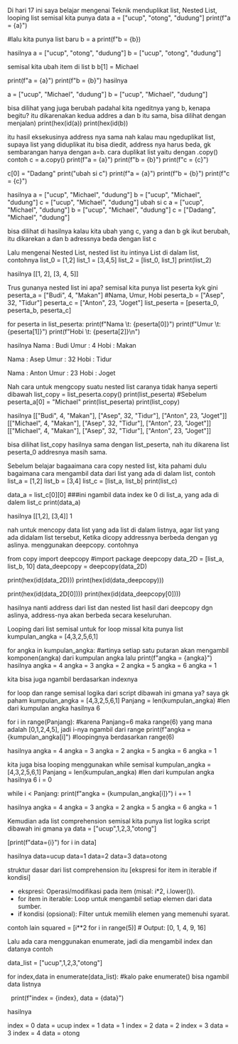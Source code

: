 Di hari 17 ini saya belajar mengenai Teknik menduplikat list, Nested List, looping list
semisal kita punya data
a = \["ucup", "otong", "dudung"]
print(f"a = {a}")

\#lalu kita punya list baru
b = a
print(f"b = {b})

hasilnya
a = \["ucup", "otong", "dudung"]
b = \["ucup", "otong", "dudung"]

semisal kita ubah item di list b
b\[1] = Michael

print(f"a = {a}")
print(f"b = {b}")
hasilnya

a = \["ucup", "Michael", "dudung"]
b = \["ucup", "Michael", "dudung"]

bisa dilihat yang juga berubah padahal kita ngeditnya yang b, kenapa begitu? itu dikarenakan
kedua addres a dan b itu sama,
bisa dilihat dengan menjalan)
print(hex(id(a))
print(hex(id(b))

itu hasil eksekusinya address nya sama
nah kalau mau ngeduplikat list, supaya list yang diduplikat itu bisa diedit, address nya harus beda, gk sembarangan hanya dengan a=b. cara duplikat list yaitu dengan .copy()
contoh
c = a.copy()
print(f"a = {a}")
print(f"b = {b}")
print(f"c = {c}")

c\[0] = "Dadang"
print("ubah si c")
print(f"a = {a}")
print(f"b = {b}")
print(f"c = {c}")

hasilnya
a = \["ucup", "Michael", "dudung"]
b = \["ucup", "Michael", "dudung"]
c = \["ucup", "Michael", "dudung"]
ubah si c
a = \["ucup", "Michael", "dudung"]
b = \["ucup", "Michael", "dudung"]
c = \["Dadang", "Michael", "dudung"]

bisa dilihat di hasilnya kalau kita ubah yang c, yang a dan b gk ikut berubah, itu dikarekan a dan b adressnya beda dengan list c



Lalu mengenai Nested List, nested list itu intinya List di dalam list, contohnya
list\_0 = \[1,2]
list\_1 = \[3,4,5]
list\_2 = \[list\_0, list\_1]
print(list\_2)

hasilnya
\[\[1, 2], \[3, 4, 5]]

Trus gunanya nested list ini apa? semisal kita punya list peserta kyk gini
peserta\_a = \["Budi", 4, "Makan"] #Nama, Umur, Hobi
peserta\_b = \["Asep", 32, "Tidur"]
peserta\_c = \["Anton", 23, "Joget"]
list\_peserta = \[peserta\_0, peserta\_b, peserta\_c]

for peserta in list\_peserta:
print(f"Nama \\t: {peserta\[0]}")
print(f"Umur \\t: {peserta\[1]}")
print(f"Hobi \\t: {peserta\[2]}\\n")

hasilnya
Nama	: Budi
Umur	: 4
Hobi	: Makan

Nama	: Asep
Umur	: 32
Hobi	: Tidur

Nama	: Anton
Umur	: 23
Hobi	: Joget



Nah cara untuk mengcopy suatu nested list caranya tidak hanya seperti dibawah
list\_copy = list\_peserta.copy()
print(list\_peserta) #Sebelum
peserta\_a\[0] = "Michael"
print(list\_peserta)
print(list\_copy)

hasilnya
\[\["Budi", 4, "Makan"], \["Asep", 32, "Tidur"], \["Anton", 23, "Joget"]]
\[\["Michael", 4, "Makan"], \["Asep", 32, "Tidur"], \["Anton", 23, "Joget"]]
\[\["Michael", 4, "Makan"], \["Asep", 32, "Tidur"], \["Anton", 23, "Joget"]]

bisa dilihat list\_copy hasilnya sama dengan list\_peserta, nah itu dikarena list peserta\_0 addresnya masih sama.

Sebelum belajar bagaaimana cara copy nested list, kita pahami dulu bagaimana cara mengambil data dari list yang ada di dalam list, contoh
list\_a = \[1,2]
list\_b = \[3,4]
list\_c = \[list\_a, list\_b]
print(list\_c)

data\_a = list\_c\[0]\[0] ###ini ngambil data index ke 0 di list\_a, yang ada di dalem list\_c
print(data\_a)

hasilnya
\[\[1,2], \[3,4]]
1



nah untuk mencopy data list yang ada list di dalam listnya, agar list yang ada didalam list tersebut, Ketika dicopy addressnya berbeda dengan yg aslinya. menggunakan deepcopy. contohnya

from copy import deepcopy #import package deepcopy
data\_2D = \[list\_a, list\_b, 10]
data\_deepcopy = deepcopy(data\_2D)

print(hex(id(data\_2D)))
print(hex(id(data\_deepcopy)))

print(hex(id(data\_2D\[0])))
print(hex(id(data\_deepcopy\[0])))

hasilnya nanti address dari list dan nested list hasil dari deepcopy dgn aslinya, address-nya akan berbeda secara keseluruhan.

Looping dari list
semisal untuk for loop
missal kita punya list
kumpulan\_angka = \[4,3,2,5,6,1]

for angka in kumpulan\_angka: #artinya setiap satu putaran akan mengambil komponen(angka) dari kumpulan angka lalu
print(f"angka = {angka}")
hasilnya
angka = 4
angka = 3
angka = 2
angka = 5
angka = 6
angka = 1



kita bisa juga ngambil berdasarkan indexnya

for loop dan range
semisal
logika dari script dibawah ini gmana ya? saya gk paham
kumpulan\_angka = \[4,3,2,5,6,1]
Panjang = len(kumpulan\_angka) #len dari kumpulan angka hasilnya 6

for i in range(Panjang): #karena Panjang=6 maka range(6) yang mana adalah \[0,1,2,4,5], jadi i-nya ngambil dari range
print(f"angka = {kumpulan\_angka\[i]") #loopingnya berdasarkan range(6)

hasilnya
angka = 4
angka = 3
angka = 2
angka = 5
angka = 6
angka = 1

kita juga bisa looping menggunakan while
semisal
kumpulan\_angka = \[4,3,2,5,6,1]
Panjang = len(kumpulan\_angka) #len dari kumpulan angka hasilnya 6
i = 0

while i < Panjang:
print(f"angka = {kumpulan\_angka\[i]}")
i += 1

hasilnya
angka = 4
angka = 3
angka = 2
angka = 5
angka = 6
angka = 1

Kemudian ada list comprehension
semisal kita punya list
logika script dibawah ini gmana ya
data = \["ucup",1,2,3,"otong"]

\[print(f"data={i}") for i in data]

hasilnya
data=ucup
data=1
data=2
data=3
data=otong

struktur dasar dari list comprehension itu
\[ekspresi for item in iterable if kondisi]

* ekspresi: Operasi/modifikasi pada item (misal: i\*2, i.lower()).
* for item in iterable: Loop untuk mengambil setiap elemen dari data sumber.
* if kondisi (opsional): Filter untuk memilih elemen yang memenuhi syarat.

contoh lain
squared = \[i\*\*2 for i in range(5)]  # Output: \[0, 1, 4, 9, 16]





Lalu ada cara menggunakan enumerate, jadi dia mengambil index dan datanya
contoh


data\_list = \["ucup",1,2,3,"otong"]



for index,data in enumerate(data\_list): #kalo pake enumerate() bisa ngambil data listnya

&nbsp;	print(f"index = {index}, data = {data}")



hasilnya

index = 0 data = ucup
index = 1 data = 1
index = 2 data = 2
index = 3 data = 3
index = 4 data = otong



